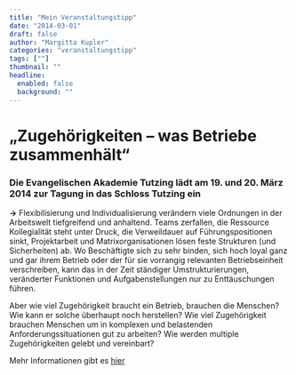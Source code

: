 ```yaml
---
title: "Mein Veranstaltungstipp"
date: "2014-03-01"
draft: false
author: "Margitta Kupler"
categories: "veranstaltungstipp"
tags: [""]
thumbnail: ""
headline:
  enabled: false
  background: ""
---
```


# „Zugehörigkeiten – was Betriebe zusammenhält“

### Die Evangelischen Akademie Tutzing lädt am 19. und 20. März 2014 zur Tagung in das Schloss Tutzing ein

<!--more-->

**→** Flexibilisierung und Individualisierung verändern viele Ordnungen in
der Arbeitswelt tiefgreifend und anhaltend. Teams zerfallen, die Ressource
Kollegialität steht unter Druck, die Verweildauer auf Führungspositionen
sinkt, Projektarbeit und Matrixorganisationen lösen feste Strukturen (und
Sicherheiten) ab. Wo Beschäftigte sich zu sehr binden, sich hoch loyal ganz
und gar ihrem Betrieb oder der für sie vorrangig relevanten Betriebseinheit
verschreiben, kann das in der Zeit ständiger Umstrukturierungen, veränderter
Funktionen und Aufgabenstellungen nur zu Enttäuschungen führen.

Aber wie viel Zugehörigkeit braucht ein Betrieb, brauchen die Menschen? Wie
kann er solche überhaupt noch herstellen? Wie viel Zugehörigkeit brauchen
Menschen um in komplexen und belastenden Anforderungssituationen gut zu
arbeiten? Wie werden multiple Zugehörigkeiten gelebt und vereinbart?

Mehr Informationen gibt es [hier](http://web.ev-akademie-tutzing.de/cms/index.php?id=576&lfdnr=1975&part=detail "Zugehörigkeit")
